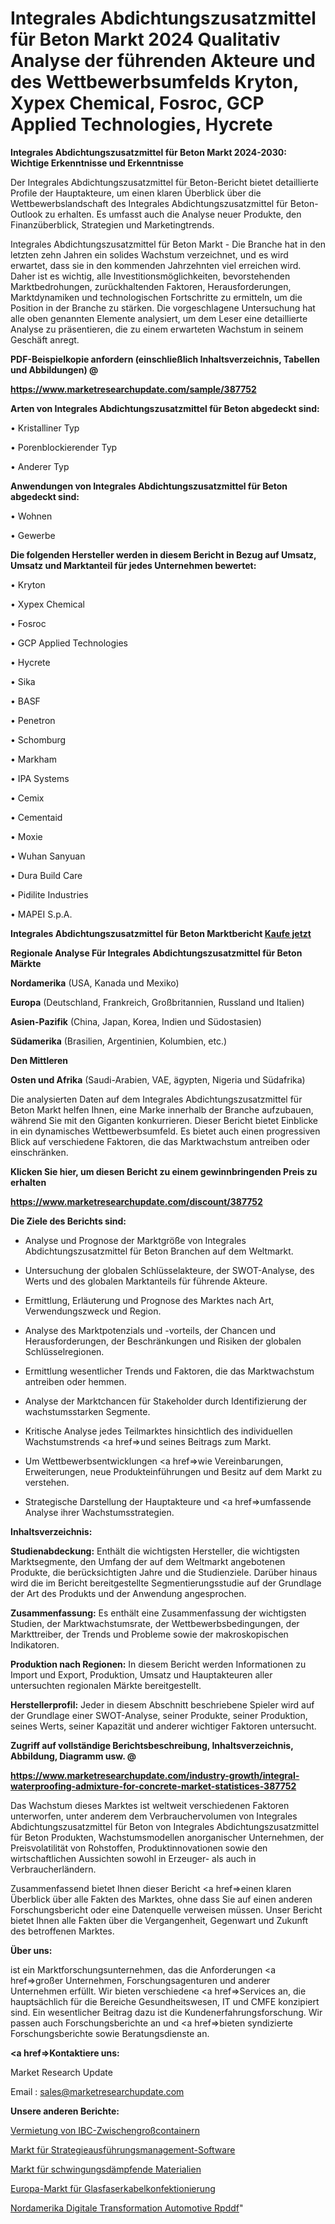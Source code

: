 # Integrales Abdichtungszusatzmittel für Beton Markt 2024 Qualitativ Analyse der führenden Akteure und des Wettbewerbsumfelds Kryton, Xypex Chemical, Fosroc, GCP Applied Technologies, Hycrete

<strong>Integrales Abdichtungszusatzmittel für Beton Markt 2024-2030: Wichtige Erkenntnisse und Erkenntnisse</strong>

Der Integrales Abdichtungszusatzmittel für Beton-Bericht bietet detaillierte Profile der Hauptakteure, um einen klaren Überblick über die Wettbewerbslandschaft des Integrales Abdichtungszusatzmittel für Beton-Outlook zu erhalten. Es umfasst auch die Analyse neuer Produkte, den Finanzüberblick, Strategien und Marketingtrends.

Integrales Abdichtungszusatzmittel für Beton Markt - Die Branche hat in den letzten zehn Jahren ein solides Wachstum verzeichnet, und es wird erwartet, dass sie in den kommenden Jahrzehnten viel erreichen wird. Daher ist es wichtig, alle Investitionsmöglichkeiten, bevorstehenden Marktbedrohungen, zurückhaltenden Faktoren, Herausforderungen, Marktdynamiken und technologischen Fortschritte zu ermitteln, um die Position in der Branche zu stärken. Die vorgeschlagene Untersuchung hat alle oben genannten Elemente analysiert, um dem Leser eine detaillierte Analyse zu präsentieren, die zu einem erwarteten Wachstum in seinem Geschäft anregt.



<strong><b>PDF-Beispielkopie anfordern (einschließlich Inhaltsverzeichnis, Tabellen und Abbildungen) @ </b></strong>

<strong><a href=https://www.marketresearchupdate.com/sample/387752>

<strong>https://www.marketresearchupdate.com/sample/387752</u></a></strong></strong>



<strong>Arten von Integrales Abdichtungszusatzmittel für Beton abgedeckt sind:</strong>

• Kristalliner Typ

• Porenblockierender Typ

• Anderer Typ



<strong>Anwendungen von Integrales Abdichtungszusatzmittel für Beton abgedeckt sind:</strong>

• Wohnen

• Gewerbe



<strong>Die folgenden Hersteller werden in diesem Bericht in Bezug auf Umsatz, Umsatz und Marktanteil für jedes Unternehmen bewertet:</strong>

• Kryton

• Xypex Chemical

• Fosroc

• GCP Applied Technologies

• Hycrete

• Sika

• BASF

• Penetron

• Schomburg

• Markham

• IPA Systems

• Cemix

• Cementaid

• Moxie

• Wuhan Sanyuan

• Dura Build Care

• Pidilite Industries

• MAPEI S.p.A.



<strong>Integrales Abdichtungszusatzmittel für Beton Marktbericht <a href=https://www.marketresearchupdate.com/buynow/387752>Kaufe jetzt</a></strong>



<strong>Regionale Analyse Für Integrales Abdichtungszusatzmittel für Beton Märkte</strong>



<strong>Nordamerika</strong> (USA, Kanada und Mexiko)



<strong>Europa</strong> (Deutschland, Frankreich, Großbritannien, Russland und Italien)



<strong>Asien-Pazifik</strong> (China, Japan, Korea, Indien und Südostasien)



<strong>Südamerika</strong> (Brasilien, Argentinien, Kolumbien, etc.)



<strong>Den Mittleren</strong> 

<strong>Osten und Afrika</strong> (Saudi-Arabien, VAE, ägypten, Nigeria und Südafrika)

Die analysierten Daten auf dem Integrales Abdichtungszusatzmittel für Beton Markt helfen Ihnen, eine Marke innerhalb der Branche aufzubauen, während Sie mit den Giganten konkurrieren. Dieser Bericht bietet Einblicke in ein dynamisches Wettbewerbsumfeld. Es bietet auch einen progressiven Blick auf verschiedene Faktoren, die das Marktwachstum antreiben oder einschränken.



<strong>Klicken Sie hier, um diesen Bericht zu einem gewinnbringenden Preis zu erhalten
</strong>

<strong><a href=https://www.marketresearchupdate.com/discount/387752>https://www.marketresearchupdate.com/discount/387752</b></u></strong></a>



<strong>Die Ziele des Berichts sind:</strong>

- Analyse und Prognose der Marktgröße von Integrales Abdichtungszusatzmittel für Beton Branchen auf dem Weltmarkt.

- Untersuchung der globalen Schlüsselakteure, der SWOT-Analyse, des Werts und des globalen Marktanteils für führende Akteure.

- Ermittlung, Erläuterung und Prognose des Marktes nach Art, Verwendungszweck und Region.

- Analyse des Marktpotenzials und -vorteils, der Chancen und Herausforderungen, der Beschränkungen und Risiken der globalen Schlüsselregionen.

- Ermittlung wesentlicher Trends und Faktoren, die das Marktwachstum antreiben oder hemmen.

- Analyse der Marktchancen für Stakeholder durch Identifizierung der wachstumsstarken Segmente.

- Kritische Analyse jedes Teilmarktes hinsichtlich des individuellen Wachstumstrends <a href=>und</a> seines Beitrags zum Markt.

- Um Wettbewerbsentwicklungen <a href=>wie</a> Vereinbarungen, Erweiterungen, neue Produkteinführungen und Besitz auf dem Markt zu verstehen.

- Strategische Darstellung der Hauptakteure und <a href=>umfas</a>sende Analyse ihrer Wachstumsstrategien.



<strong>Inhaltsverzeichnis:</strong>



<strong>Studienabdeckung:</strong> Enthält die wichtigsten Hersteller, die wichtigsten Marktsegmente, den Umfang der auf dem Weltmarkt angebotenen Produkte, die berücksichtigten Jahre und die Studienziele. Darüber hinaus wird die im Bericht bereitgestellte Segmentierungsstudie auf der Grundlage der Art des Produkts und der Anwendung angesprochen.



<strong>Zusammenfassung:</strong> Es enthält eine Zusammenfassung der wichtigsten Studien, der Marktwachstumsrate, der Wettbewerbsbedingungen, der Markttreiber, der Trends und Probleme sowie der makroskopischen Indikatoren.



<strong>Produktion nach Regionen:</strong> In diesem Bericht werden Informationen zu Import und Export, Produktion, Umsatz und Hauptakteuren aller untersuchten regionalen Märkte bereitgestellt.



<strong>Herstellerprofil:</strong> Jeder in diesem Abschnitt beschriebene Spieler wird auf der Grundlage einer SWOT-Analyse, seiner Produkte, seiner Produktion, seines Werts, seiner Kapazität und anderer wichtiger Faktoren untersucht.



<strong><b>Zugriff auf vollständige Berichtsbeschreibung, Inhaltsverzeichnis, Abbildung, Diagramm usw. @ </b></strong>

<strong><a href=https://www.marketresearchupdate.com/industry-growth/integral-waterproofing-admixture-for-concrete-market-statistices-387752>https://www.marketresearchupdate.com/industry-growth/integral-waterproofing-admixture-for-concrete-market-statistices-387752</a></strong>

Das Wachstum dieses Marktes ist weltweit verschiedenen Faktoren unterworfen, unter anderem dem Verbrauchervolumen von Integrales Abdichtungszusatzmittel für Beton von Integrales Abdichtungszusatzmittel für Beton Produkten, Wachstumsmodellen anorganischer Unternehmen, der Preisvolatilität von Rohstoffen, Produktinnovationen sowie den wirtschaftlichen Aussichten sowohl in Erzeuger- als auch in Verbraucherländern.

Zusammenfassend bietet Ihnen dieser Bericht <a href=>einen</a> klaren Überblick über alle Fakten des Marktes, ohne dass Sie auf einen anderen Forschungsbericht oder eine Datenquelle verweisen müssen. Unser Bericht bietet Ihnen alle Fakten über die Vergangenheit, Gegenwart und Zukunft des betroffenen Marktes.



<strong>Über uns:</strong>

 ist ein Marktforschungsunternehmen, das die Anforderungen <a href=>großer</a> Unternehmen, Forschungsagenturen und anderer Unternehmen erfüllt. Wir bieten verschiedene <a href=>Services</a> an, die hauptsächlich für die Bereiche Gesundheitswesen, IT und CMFE konzipiert sind. Ein wesentlicher Beitrag dazu ist die Kundenerfahrungsforschung. Wir passen auch Forschungsberichte an und <a href=>bieten</a> syndizierte Forschungsberichte sowie Beratungsdienste an.



<strong><a href=>Kontaktiere uns:</a></strong>

Market Research Update

Email : sales@marketresearchupdate.com



<strong>Unsere anderen Berichte:</strong>

<a href=https://www.linkedin.com/pulse/ibc-intermediate-bulk-containers-rental-business>Vermietung von IBC-Zwischengroßcontainern</a>

<a href=https://www.linkedin.com/pulse/strategy-execution-management-software-market>Markt für Strategieausführungsmanagement-Software</a>

<a href=https://www.linkedin.com/pulse/vibration-damping-material-market-size-industry>Markt für schwingungsdämpfende Materialien</a>

<a href=https://www.linkedin.com/pulse/europe-fiber-optic-cable-assembly-market-size-analysis>Europa-Markt für Glasfaserkabelkonfektionierung</a>

<a href=https://www.linkedin.com/pulse/north-america-digital-transformation-automotive-rpddf/>Nordamerika Digitale Transformation Automotive Rpddf</a>"
